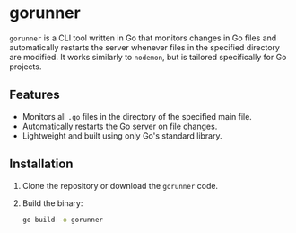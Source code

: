 # gorunner

`gorunner` is a CLI tool written in Go that monitors changes in Go files and automatically restarts the server whenever files in the specified directory are modified. It works similarly to `nodemon`, but is tailored specifically for Go projects.

## Features

- Monitors all `.go` files in the directory of the specified main file.
- Automatically restarts the Go server on file changes.
- Lightweight and built using only Go's standard library.

## Installation

1. Clone the repository or download the `gorunner` code.
2. Build the binary:

   ```bash
   go build -o gorunner
